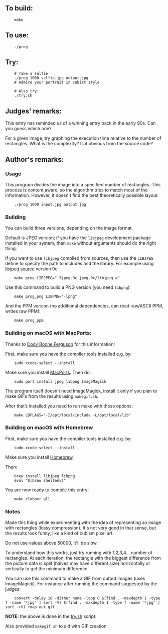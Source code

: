 ## To build:

``` <!---sh-->
    make
```


## To use:

``` <!---sh-->
    ./prog
```


## Try:

``` <!---sh-->
    # Take a selfie
    ./prog 1000 selfie.jpg output.jpg
    # Admire your portrait in cubist style

    # Also try:
    ./try.sh
```


## Judges' remarks:

This entry has reminded us of a winning entry back in the early 90s. Can you
guess which one?

For a given image, try graphing the execution time relative to the number of
rectangles.  What is the complexity? Is it obvious from the source code?


## Author's remarks:

### Usage

This program divides the image into a specified number of rectangles. This
process is content aware, so the algorithm tries to match most of the information.
However, it doesn't find the best theoretically possible layout.

``` <!---sh-->
    ./prog 1000 input.jpg output.jpg
```

### Building

You can build three versions, depending on the image format.

Default is JPEG version; if you have the `libjpeg` development package installed
in your system, then `make` without arguments should do the right thing.

If you want to use `libjpeg` compiled from sources, then use the `LIBJPEG` define to
specify the path to includes and the library.  For example using
[libjpeg source](https://mac-dev-env.patrickbougie.com/libjpeg/) version 9c:

``` <!---sh-->
    make prog LIBJPEG="-Ijpeg-9c jpeg-9c/libjpeg.a"
```

Use this command to build a PNG version (you need `libpng`):

``` <!---sh-->
    make prog_png LIBPNG="-lpng"
```

And the PPM version (no additional dependencies, can read raw/ASCII PPM, writes
raw PPM):

```
    make prog_ppm
```

### Building on macOS with MacPorts:

Thanks to [Cody Boone Ferguson](../../authors.html#Cody_Boone_Ferguson) for this
information!

First, make sure you have the compiler tools installed e.g. by:

``` <!---sh-->
    sudo xcode-select --install
```

Make sure you install [MacPorts](https://www.macports.org/install.php). Then do:

``` <!---sh-->
    sudo port install jpeg libpng ImageMagick
```

The program itself doesn't need ImageMagick, install it only if you plan to make
GIFs from the results using `makegif.sh`.

After that’s installed you need to run make with these options:

``` <!---sh-->
    make LDFLAGS="-I/opt/local/include -L/opt/local/lib"
```

### Building on macOS with Homebrew

First, make sure you have the compiler tools installed e.g. by:

``` <!---sh-->
    sudo xcode-select --install
```

Make sure you install [Homebrew](https://brew.sh).

Then:

``` <!---sh-->
    brew install libjpeg libpng
    eval "$(brew shellenv)"
```

You are now ready to compile this entry:

``` <!---sh-->
    make clobber all
```


### Notes

Made this thing while experimenting with the idea of representing an image with
rectangles (lossy compression). It's not very good in that sense, but the
results look funny, like a kind of cubism pixel art.

Do not use values above 50000, it'll be slow.

To understand how this works, just try running with 1,2,3,4... number of
rectangles. At each iteration, the rectangle with the biggest difference from
the picture data is split (halves may have different size) horizontally or
vertically to get the minimum difference.

You can use this command to make a GIF from output images (uses ImageMagick).
For instance after running the command suggested by the judges:

``` <!---sh-->
    convert -delay 10 -dither none -loop 0 $(find . -maxdepth 1 -type f -name '*jpg' | sort -V) $(find . -maxdepth 1 -type f -name '*jpg' | sort -rV) +map out.gif
```

**NOTE**: the above is done in the [try.sh](%%REPO_URL%%/2020/kurdyukov2/try.sh) script.

Also provided `makegif.sh` to aid with GIF creation.

<!--

    Copyright © 1984-2024 by Landon Curt Noll. All Rights Reserved.

    You are free to share and adapt this file under the terms of this license:

        Creative Commons Attribution-ShareAlike 4.0 International (CC BY-SA 4.0)

    For more information, see:

        https://creativecommons.org/licenses/by-sa/4.0/

-->
